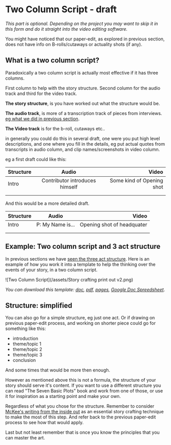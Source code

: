 # Two Column Script - draft

_This part is optional. Depending on the project you may want to skip it in this form and do it straight into the video editing software._ 

You might have noticed that our paper-edit, as explored in previous section, does not have info on B-rolls/cutaways or actuality shots (if any). 

## What is a two column script?

Paradoxically a two column script is actually most effective if it has three columns. 

First column to help with the story structure. Second column for the audio track and third for the video track.

**The story structure**, is you have worked out what the structure would be. 

**The audio track**, is more of a transcription track of pieces from interviews. [eg what we did in previous section](/story-concepts/paper-editing-and-story-concepts.md).

**The Video track** is for the b-roll, cutaways etc..

in generally you could do this in several draft, one were you put high level descriptions, and one where you fill in the details, eg put actual quotes from transcripts in audio column, and clip names/screenshots in video column. 


eg a first draft could like this:

| Structure | Audio | Video |
| ------------- |:-------------:| -----:|
| Intro | Contributor introduces himself | Some kind of Opening shot  | 
| | | |
| | | |

And this would be a more detailed draft. 


 | Structure        | Audio           | Video  |
| ------------- |:-------------:| -----:|
| Intro         | P: My Name is... | Opening shot of headquater | 
|   | | |
|   | | |

## Example: Two column script and 3 act structure 
In previous sections we have [seen the three act structure](/story-concepts/three-act-structure.md). Here is an example of how you work it into a template to help the thinking over the events of your story, in a two column script.

![Two Column Script](/assets/Story crafting print out v2.png)


<i>You can download this template: <a href="https://docs.google.com/open?id=0BwdlhrSSXSiEUEdOQTJwcEVld1k" target="_blank">doc</a>, <a href="https://docs.google.com/open?id=0BwdlhrSSXSiELUF1bFhTSGZGSEU" target="_blank">pdf</a>, <a href="https://docs.google.com/open?id=0BwdlhrSSXSiEekgyYUROd3Jvc2s" target="_blank">pages</a>, <a href="https://docs.google.com/spreadsheet/ccc?key=0AgdlhrSSXSiEdENydkQ1WXBTYXJoSlRtdUs1RkNtT0E">Google Doc Spreedsheet</a></i>.

## Structure: simplified

You can also go for a simple structure, eg just one act. Or if drawing on previous paper-edit process, and working on shorter piece could go for something like this:

- introduction 
- theme/topic 1
- theme/topic 2
- theme/topic 3
- conclusion 

And some times that would be more then enough.

However as mentioned above this is not a formula, the structure of your story should serve it's content. If you want to use a different structure you can read "The Seven Basic Plots" book and work from one of those, or use it for inspiration as a starting point and make your own. 

Regardless of what you chose for the structure. Remember to consider [McKee's writing from the inside out](/paper-editing/why-paper-editing.md) as an essential story crafting technique to make the most of this step. And refer back to the previous paper-edit process to see how that would apply.


Last but not least remember that is once you know the principles that you can master the art.